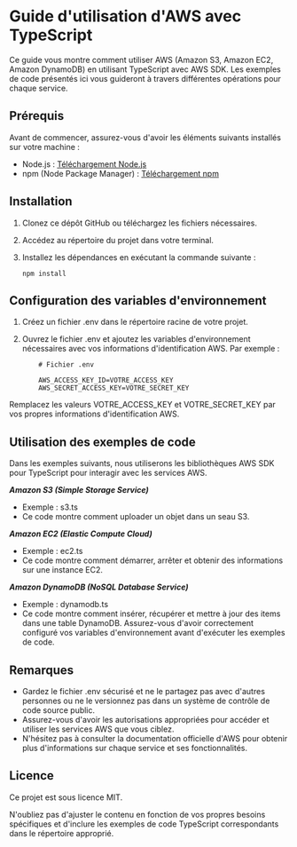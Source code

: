 # Guide d'utilisation d'AWS avec TypeScript

Ce guide vous montre comment utiliser AWS (Amazon S3, Amazon EC2, Amazon DynamoDB) en utilisant TypeScript avec AWS SDK. Les exemples de code présentés ici vous guideront à travers différentes opérations pour chaque service.

## Prérequis

Avant de commencer, assurez-vous d'avoir les éléments suivants installés sur votre machine :

- Node.js : [Téléchargement Node.js](https://nodejs.org)
- npm (Node Package Manager) : [Téléchargement npm](https://www.npmjs.com/get-npm)

## Installation

1. Clonez ce dépôt GitHub ou téléchargez les fichiers nécessaires.

2. Accédez au répertoire du projet dans votre terminal.

3. Installez les dépendances en exécutant la commande suivante :

   ```shell
   npm install

## Configuration des variables d'environnement

1. Créez un fichier .env dans le répertoire racine de votre projet.

2. Ouvrez le fichier .env et ajoutez les variables d'environnement nécessaires avec vos informations d'identification AWS. Par exemple :

    ```plaintext
        # Fichier .env

        AWS_ACCESS_KEY_ID=VOTRE_ACCESS_KEY
        AWS_SECRET_ACCESS_KEY=VOTRE_SECRET_KEY

Remplacez les valeurs VOTRE_ACCESS_KEY et VOTRE_SECRET_KEY par vos propres informations d'identification AWS.

## Utilisation des exemples de code

Dans les exemples suivants, nous utiliserons les bibliothèques AWS SDK pour TypeScript pour interagir avec les services AWS.

***Amazon S3 (Simple Storage Service)***

- Exemple : s3.ts
- Ce code montre comment uploader un objet dans un seau S3.

***Amazon EC2 (Elastic Compute Cloud)***

- Exemple : ec2.ts
- Ce code montre comment démarrer, arrêter et obtenir des informations sur une instance EC2.

***Amazon DynamoDB (NoSQL Database Service)***

- Exemple : dynamodb.ts
- Ce code montre comment insérer, récupérer et mettre à jour des items dans une table DynamoDB.
Assurez-vous d'avoir correctement configuré vos variables d'environnement avant d'exécuter les exemples de code.

## Remarques

- Gardez le fichier .env sécurisé et ne le partagez pas avec d'autres personnes ou ne le versionnez pas dans un système de contrôle de code source public.
- Assurez-vous d'avoir les autorisations appropriées pour accéder et utiliser les services AWS que vous ciblez.
- N'hésitez pas à consulter la documentation officielle d'AWS pour obtenir plus d'informations sur chaque service et ses fonctionnalités.

## Licence

Ce projet est sous licence MIT.

N'oubliez pas d'ajuster le contenu en fonction de vos propres besoins spécifiques et d'inclure les exemples de code TypeScript correspondants dans le répertoire approprié.
